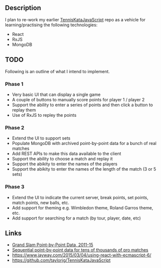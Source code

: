 
## Description

I plan to re-work my earlier [TennisKataJavaScript](https://github.com/taylorjg/TennisKataJavaScript)
repo as a vehicle for learning/practising the following technologies: 

* React
* RxJS
* MongoDB

## TODO

Following is an outline of what I intend to implement.

### Phase 1

* Very basic UI that can display a single game
* A couple of buttons to manually score points for player 1 / player 2
* Support the ability to enter a series of points and then click a button to replay them
* Use of RxJS to repley the points

### Phase 2

* Extend the UI to support sets
* Populate MongoDB with archived point-by-point data for a bunch of real matches
* Add REST APIs to make this data available to the client
* Support the ability to choose a match and replay it
* Support the abikity to enter the names of the players
* Support the abikity to enter the names of the length of the match (3 or 5 sets)

### Phase 3

* Extend the UI to indicate the current server, break points, set points, match points, new balls, etc.
* Add support for theming e.g. Wimbledon theme, Roland Garros theme, etc.
* Add support for searching for a match (by tour, player, date, etc)  

## Links

* [Grand Slam Point-by-Point Data, 2011-15](https://github.com/JeffSackmann/tennis_slam_pointbypoint)
* [Sequential point-by-point data for tens of thousands of pro matches](https://github.com/JeffSackmann/tennis_pointbypoint)
* https://www.jayway.com/2015/03/04/using-react-with-ecmascript-6/
* https://github.com/taylorjg/TennisKataJavaScript
